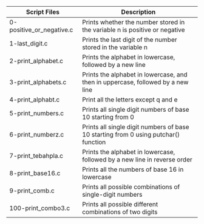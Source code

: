 
| Script Files | Description |
| ----------- | ----------- |
| 0-positive_or_negative.c | Prints whether the number stored in the variable n is positive or negative |
|1-last_digit.c | Prints the last digit of the number stored in the variable n |
| 2-print_alphabet.c |Prints the alphabet in lowercase, followed by a new line |
|3-print_alphabets.c | Prints the alphabet in lowercase, and then in uppercase, followed by a new line |
| 4-print_alphabt.c | Print all the letters except q and e |
| 5-print_numbers.c | Prints all single digit numbers of base 10 starting from 0 |
| 6-print_numberz.c | Prints all single digit numbers of base 10 starting from 0 using putchar() function |
| 7-print_tebahpla.c |Prints the alphabet in lowercase, followed by a new line in reverse order |
| 8-print_base16.c | Prints all the numbers of base 16 in lowercase |
| 9-print_comb.c | Prints all possible combinations of single-digit numbers |
| 100-print_combo3.c | Prints all possible different combinations of two digits |
